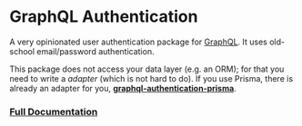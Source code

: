 # GraphQL Authentication

A very opinionated user authentication package for [GraphQL](https://graphql.org/). It uses old-school email/password authentication.

This package does not access your data layer (e.g. an ORM); for that you need to write a _adapter_ (which is not hard to do).
If you use Prisma, there is already an adapter for you, **[graphql-authentication-prisma](https://github.com/Volst/graphql-authentication/tree/master/packages/graphql-authentication-prisma)**.

### [Full Documentation](https://github.com/Volst/graphql-authentication/blob/master/README.md)
